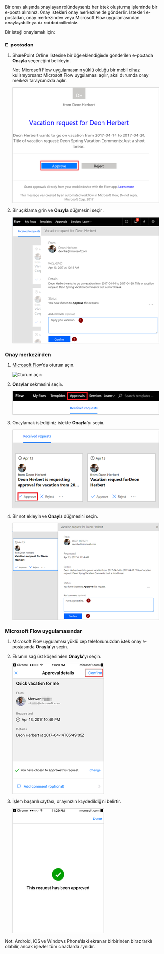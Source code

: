 Bir onay akışında onaylayan rolündeyseniz her istek oluşturma işleminde bir e-posta alırsınız. Onay istekleri onay merkezine de gönderilir. İstekleri e-postadan, onay merkezinden veya Microsoft Flow uygulamasından onaylayabilir ya da reddedebilirsiniz.

Bir isteği onaylamak için:

### <a name="from-email"></a>E-postadan
1. SharePoint Online listesine bir öğe eklendiğinde gönderilen e-postada **Onayla** seçeneğini belirleyin.
   
     Not: Microsoft Flow uygulamasının yüklü olduğu bir mobil cihaz kullanıyorsanız Microsoft Flow uygulaması açılır, aksi durumda onay merkezi tarayıcınızda açılır.
   
    ![İstek e-postası](media/modern-approvals/email-approval-request.png)
2. Bir açıklama girin ve **Onayla** düğmesini seçin.
   
    ![Açıklama girin](media/modern-approvals/request-in-approval-center.png)

### <a name="from-the-approvals-center"></a>Onay merkezinden
1. [Microsoft Flow](https://flow.microsoft.com)’da oturum açın.
   
    ![Oturum açın](media/modern-approvals/sign-in.png)
2. **Onaylar** sekmesini seçin.
   
    ![Boş akış oluştur](media/modern-approvals/approvals-tab.png)
3. Onaylamak istediğiniz istekte **Onayla**'yı seçin.
   
    ![Boş akış oluştur](media/modern-approvals/approvals-cards.png)
4. Bir not ekleyin ve **Onayla** düğmesini seçin.
   
    ![Not ekleyin ve onaylayın](media/modern-approvals/approval-selection-card.png)

### <a name="from-the-microsoft-flow-app"></a>Microsoft Flow uygulamasından
1. Microsoft Flow uygulaması yüklü cep telefonunuzdan istek onay e-postasında **Onayla**'yı seçin.
2. Ekranın sağ üst köşesinden **Onayla**'yı seçin.
   
    ![Onayla seçeneğini belirleyin](media/modern-approvals/mobile-approval.png)
3. İşlem başarılı sayfası, onayınızın kaydedildiğini belirtir.
   
    ![İşlem başarılı sayfası](media/modern-approvals/mobile-approval-confirmation.png)

Not: Android, iOS ve Windows Phone’daki ekranlar birbirinden biraz farklı olabilir, ancak işlevler tüm cihazlarda aynıdır.

